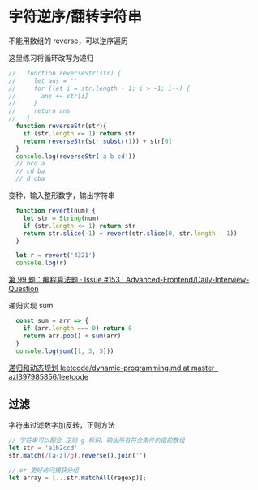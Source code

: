 # 字符逆序/翻转字符串

不能用数组的 reverse，可以逆序遍历

这里练习将循环改写为递归
```js
//   function reverseStr(str) {
//     let ans = ''
//     for (let i = str.length - 1; i > -1; i--) {
//       ans += str[i]
//     }
//     return ans
//   }
  function reverseStr(str){
    if (str.length <= 1) return str
    return reverseStr(str.substr(1)) + str[0]
  }
  console.log(reverseStr('a b cd'))
  // bcd a 
  // cd ba
  // d cba
```

变种，输入整形数字，输出字符串

```js
  function revert(num) {
    let str = String(num)
    if (str.length <= 1) return str
    return str.slice(-1) + revert(str.slice(0, str.length - 1))
  }

  let r = revert('4321')
  console.log(r)
```

[第 99 题：编程算法题 · Issue #153 · Advanced-Frontend/Daily-Interview-Question](https://github.com/Advanced-Frontend/Daily-Interview-Question/issues/153#issuecomment-508535870)

递归实现 sum
```js
  const sum = arr => {
    if (arr.length === 0) return 0
    return arr.pop() + sum(arr)
  }
  console.log(sum([1, 3, 5]))
```

[递归和动态规划 leetcode/dynamic-programming.md at master · azl397985856/leetcode](https://github.com/azl397985856/leetcode/blob/master/thinkings/dynamic-programming.md)

## 过滤

字符串过滤数字加反转，正则方法
```js
// 字符串可以配合 正则 g 标识，输出所有符合条件的值的数组
let str = 'a1b2ccd'
str.match(/[a-z]/g).reverse().join('')

// or 更好访问捕获分组
let array = [...str.matchAll(regexp)];
```
